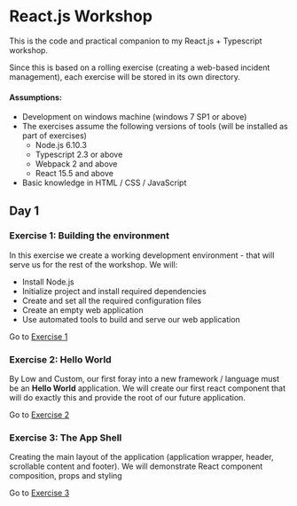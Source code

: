 # React.js Workshop

This is the code and practical companion to my React.js + Typescript workshop.

Since this is based on a rolling exercise (creating a web-based incident management), each exercise will be stored in its own directory.

#### Assumptions:

 - Development on windows machine (windows 7 SP1 or above)
 - The exercises assume the following versions of tools (will be installed as part of exercises)
     - Node.js 6.10.3
     - Typescript 2.3 or above
     - Webpack 2 and above
     - React 15.5 and above
- Basic knowledge in HTML / CSS / JavaScript

## Day 1
### Exercise 1: Building the environment
In this exercise we create a working development environment - that will serve us for the rest of the workshop.
We will:
- Install Node.js
- Initialize project and install required dependencies
- Create and set all the required configuration files
- Create an empty web application
- Use automated tools to build and serve our web application

Go to [Exercise 1][Excercise1_1]

### Exercise 2: Hello World
By Low and Custom, our first foray into a new framework / language must be an **Hello World** application.
We will create our first react component that will do exactly this and provide the root of our future application.

Go to [Exercise 2][Excercise1_2]

### Exercise 3: The App Shell
Creating the main layout of the application (application wrapper, header, scrollable content and footer).
We will demonstrate React component composition, props and styling

Go to [Exercise 3][Excercise1_3]

   [Excercise1_1]: <https://github.com/nirrotsh/reactjs_workshop/tree/master/day01/ex1>
   [Excercise1_2]: <https://github.com/nirrotsh/reactjs_workshop/tree/master/day01/ex2>
   [Excercise1_3]: <https://github.com/nirrotsh/reactjs_workshop/tree/master/day01/ex3>
